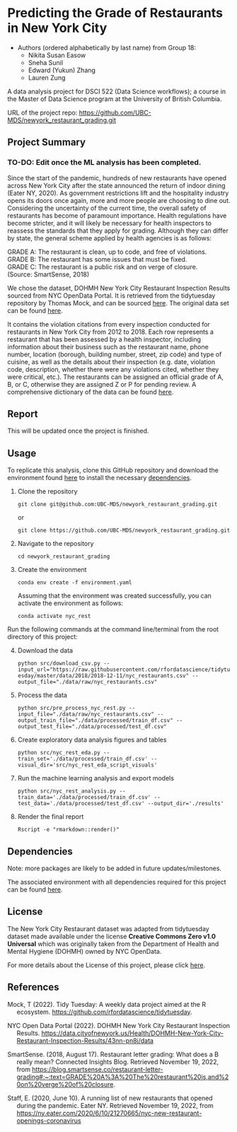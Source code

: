 # Predicting the Grade of Restaurants in New York City

- Authors (ordered alphabetically by last name) from Group 18:
    - Nikita Susan Easow
    - Sneha Sunil
    - Edward (Yukun) Zhang
    - Lauren Zung

A data analysis project for DSCI 522 (Data Science workflows); a
course in the Master of Data Science program at the University of
British Columbia.

URL of the project repo: https://github.com/UBC-MDS/newyork_restaurant_grading.git

## Project Summary
### **TO-DO:** Edit once the ML analysis has been completed.

Since the start of the pandemic, hundreds of new restaurants have opened across New York City after the state announced the return of indoor dining (Eater NY, 2020). As government restrictions lift and the hospitality industry opens its doors once again, more and more people are choosing to dine out. Considering the uncertainty of the current time, the overall safety of restaurants has become of paramount importance. Health regulations have become stricter, and it will likely be necessary for health inspectors to reassess the standards that they apply for grading. Although they can differ by state, the general scheme applied by health agencies is as follows:

>>>
GRADE A: The restaurant is clean, up to code, and free of violations.
<br/>
GRADE B: The restaurant has some issues that must be fixed.
<br/>
GRADE C: The restaurant is a public risk and on verge of closure.
<br/>
(Source: SmartSense, 2018)
>>>
  
We chose the dataset, DOHMH New York City Restaurant Inspection Results sourced from 
NYC OpenData Portal. It is retrieved from the tidytuesday repository by Thomas Mock, 
and can be sourced [here](https://github.com/rfordatascience/tidytuesday/tree/master/data/2018/2018-12-1.).
The original data set can be found [here](https://data.cityofnewyork.us/Health/DOHMH-New-York-City-Restaurant-Inspection-Results/43nn-pn8j/data).

It contains the violation citations from every inspection conducted for restaurants in New York City from 2012 to 2018. Each row represents a restaurant that has been assessed by a health inspector, including information about their business such as the restaurant name, phone number, location (borough, building number, street, zip code) and type of cuisine, as well as the details about their inspection (e.g. date, violation code, description, whether there were any violations cited, whether they were critical, etc.). The restaurants can be assigned an official grade of A, B, or C, otherwise they are assigned Z or P for pending review. A comprehensive dictionary of the data can be found [here](https://github.com/rfordatascience/tidytuesday/tree/master/data/2018/2018-12-11#data-dictionary).

## Report

This will be updated once the project is finished.

## Usage

To replicate this analysis, clone this GitHub repository and download the environment found [here](https://github.com/UBC-MDS/newyork_restaurant_grading/blob/main/environment.yaml) to install the necessary [dependencies](#dependencies).

1. Clone the repository
    ```
    git clone git@github.com:UBC-MDS/newyork_restaurant_grading.git
    ```
    
    or
    
    ```
    git clone https://github.com/UBC-MDS/newyork_restaurant_grading.git
    ```

2. Navigate to the repository

    ```
    cd newyork_restaurant_grading
    ```

3. Create the environment

    ```conda env create -f environment.yaml```

    Assuming that the environment was created successfully, you can activate the environment as follows:

    ```conda activate nyc_rest```

Run the following commands at the command line/terminal from the root directory of this project:

4. Download the data

    ```python src/download_csv.py --input_url="https://raw.githubusercontent.com/rfordatascience/tidytuesday/master/data/2018/2018-12-11/nyc_restaurants.csv" --output_file="./data/raw/nyc_restaurants.csv"```

4. Process the data

    ```python src/pre_process_nyc_rest.py --input_file="./data/raw/nyc_restaurants.csv" --output_train_file="./data/processed/train_df.csv" --output_test_file="./data/processed/test_df.csv"```

5. Create exploratory data analysis figures and tables

    ```python src/nyc_rest_eda.py --train_set='./data/processed/train_df.csv' --visual_dir='src/nyc_rest_eda_script_visuals'```

6. Run the machine learning analysis and export models

    ```python src/nyc_rest_analysis.py --train_data='./data/processed/train_df.csv' --test_data='./data/processed/test_df.csv' --output_dir='./results'```

7. Render the final report

    ```Rscript -e "rmarkdown::render()"```

## Dependencies

Note: more packages are likely to be added in future updates/milestones.

The associated environment with all dependencies required for this project can be found [here](https://github.com/UBC-MDS/newyork_restaurant_grading/blob/main/environment.yaml).


## License

The New York City Restaurant dataset was adapted from tidytuesday dataset
made available under the license **Creative Commons Zero v1.0 Universal** 
which was originally taken from the Department of Health and Mental Hygiene (DOHMH)
owned by NYC OpenData.

For more details about the License of this project, please click [here](https://github.com/UBC-MDS/newyork_restaurant_grading/blob/main/LICENSE).

## References

<div id="refs" class="references hanging-indent">

<div id="ref-Mock2022">

Mock, T (2022). Tidy Tuesday: A weekly data project aimed at the R ecosystem. https://github.com/rfordatascience/tidytuesday.

</div>

<div id="ref-NYCOpen">

NYC Open Data Portal (2022). DOHMH New York City Restaurant Inspection Results.
https://data.cityofnewyork.us/Health/DOHMH-New-York-City-Restaurant-Inspection-Results/43nn-pn8j/data

</div>
    
<div id="ref-SmartSense">
    
SmartSense. (2018, August 17). Restaurant letter grading: What does a B really mean? Connected Insights Blog. Retrieved November 19, 2022, from https://blog.smartsense.co/restaurant-letter-grading#:~:text=GRADE%20A%3A%20The%20restaurant%20is,and%20on%20verge%20of%20closure. 

</div>
    
<div id="ref-EaterNY">
    
Staff, E. (2020, June 10). A running list of new restaurants that opened during the pandemic. Eater NY. Retrieved November 19, 2022, from https://ny.eater.com/2020/6/10/21270665/nyc-new-restaurant-openings-coronavirus 

</div>
    
</div>
